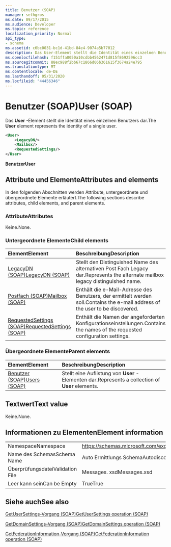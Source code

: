 ```yaml
---
title: Benutzer (SOAP)
manager: sethgros
ms.date: 09/17/2015
ms.audience: Developer
ms.topic: reference
localization_priority: Normal
api_type:
- schema
ms.assetid: c6bc0031-bc1d-41bd-84e4-9074a5b77012
description: Das User-Element stellt die Identität eines einzelnen Benutzers dar.
ms.openlocfilehash: f151ffa8050a10cdbb4562471d815f8692596cc3
ms.sourcegitcommit: 88ec988f2bb67c1866d06b361615f3674a24e795
ms.translationtype: MT
ms.contentlocale: de-DE
ms.lasthandoff: 05/31/2020
ms.locfileid: "44456346"
---
```

# <a name="user-soap"></a><span data-ttu-id="31a6e-103">Benutzer (SOAP)</span><span class="sxs-lookup"><span data-stu-id="31a6e-103">User (SOAP)</span></span>

<span data-ttu-id="31a6e-104">Das **User** -Element stellt die Identität eines einzelnen Benutzers dar.</span><span class="sxs-lookup"><span data-stu-id="31a6e-104">The **User** element represents the identity of a single user.</span></span> 
  
```XML
<User>
    <LegacyDN/>
    <Mailbox/>
    <RequestedSettings/>
</User>
```

 <span data-ttu-id="31a6e-105">**Benutzer**</span><span class="sxs-lookup"><span data-stu-id="31a6e-105">**User**</span></span>
## <a name="attributes-and-elements"></a><span data-ttu-id="31a6e-106">Attribute und Elemente</span><span class="sxs-lookup"><span data-stu-id="31a6e-106">Attributes and elements</span></span>

<span data-ttu-id="31a6e-107">In den folgenden Abschnitten werden Attribute, untergeordnete und übergeordnete Elemente erläutert.</span><span class="sxs-lookup"><span data-stu-id="31a6e-107">The following sections describe attributes, child elements, and parent elements.</span></span>
  
### <a name="attributes"></a><span data-ttu-id="31a6e-108">Attribute</span><span class="sxs-lookup"><span data-stu-id="31a6e-108">Attributes</span></span>

<span data-ttu-id="31a6e-109">Keine.</span><span class="sxs-lookup"><span data-stu-id="31a6e-109">None.</span></span>
  
### <a name="child-elements"></a><span data-ttu-id="31a6e-110">Untergeordnete Elemente</span><span class="sxs-lookup"><span data-stu-id="31a6e-110">Child elements</span></span>

|<span data-ttu-id="31a6e-111">**Element**</span><span class="sxs-lookup"><span data-stu-id="31a6e-111">**Element**</span></span>|<span data-ttu-id="31a6e-112">**Beschreibung**</span><span class="sxs-lookup"><span data-stu-id="31a6e-112">**Description**</span></span>|
|:-----|:-----|
|[<span data-ttu-id="31a6e-113">LegacyDN (SOAP)</span><span class="sxs-lookup"><span data-stu-id="31a6e-113">LegacyDN (SOAP)</span></span>](legacydn-soap.md) <br/> |<span data-ttu-id="31a6e-114">Stellt den Distinguished Name des alternativen Post Fach Legacy dar.</span><span class="sxs-lookup"><span data-stu-id="31a6e-114">Represents the alternate mailbox legacy distinguished name.</span></span>  <br/> |
|[<span data-ttu-id="31a6e-115">Postfach (SOAP)</span><span class="sxs-lookup"><span data-stu-id="31a6e-115">Mailbox (SOAP)</span></span>](mailbox-soap.md) <br/> |<span data-ttu-id="31a6e-116">Enthält die e-Mail-Adresse des Benutzers, der ermittelt werden soll.</span><span class="sxs-lookup"><span data-stu-id="31a6e-116">Contains the e-mail address of the user to be discovered.</span></span>  <br/> |
|[<span data-ttu-id="31a6e-117">RequestedSettings (SOAP)</span><span class="sxs-lookup"><span data-stu-id="31a6e-117">RequestedSettings (SOAP)</span></span>](requestedsettings-soap.md) <br/> |<span data-ttu-id="31a6e-118">Enthält die Namen der angeforderten Konfigurationseinstellungen.</span><span class="sxs-lookup"><span data-stu-id="31a6e-118">Contains the names of the requested configuration settings.</span></span>  <br/> |
   
### <a name="parent-elements"></a><span data-ttu-id="31a6e-119">Übergeordnete Elemente</span><span class="sxs-lookup"><span data-stu-id="31a6e-119">Parent elements</span></span>

|<span data-ttu-id="31a6e-120">**Element**</span><span class="sxs-lookup"><span data-stu-id="31a6e-120">**Element**</span></span>|<span data-ttu-id="31a6e-121">**Beschreibung**</span><span class="sxs-lookup"><span data-stu-id="31a6e-121">**Description**</span></span>|
|:-----|:-----|
|[<span data-ttu-id="31a6e-122">Benutzer (SOAP)</span><span class="sxs-lookup"><span data-stu-id="31a6e-122">Users (SOAP)</span></span>](users-soap.md) <br/> |<span data-ttu-id="31a6e-123">Stellt eine Auflistung von **User** -Elementen dar.</span><span class="sxs-lookup"><span data-stu-id="31a6e-123">Represents a collection of **User** elements.</span></span>  <br/> |
   
## <a name="text-value"></a><span data-ttu-id="31a6e-124">Textwert</span><span class="sxs-lookup"><span data-stu-id="31a6e-124">Text value</span></span>

<span data-ttu-id="31a6e-125">Keine.</span><span class="sxs-lookup"><span data-stu-id="31a6e-125">None.</span></span>
  
## <a name="element-information"></a><span data-ttu-id="31a6e-126">Informationen zu Elementen</span><span class="sxs-lookup"><span data-stu-id="31a6e-126">Element information</span></span>

|||
|:-----|:-----|
|<span data-ttu-id="31a6e-127">Namespace</span><span class="sxs-lookup"><span data-stu-id="31a6e-127">Namespace</span></span>  <br/> |https://schemas.microsoft.com/exchange/2010/Autodiscover  <br/> |
|<span data-ttu-id="31a6e-128">Name des Schemas</span><span class="sxs-lookup"><span data-stu-id="31a6e-128">Schema Name</span></span>  <br/> |<span data-ttu-id="31a6e-129">Auto Ermittlungs Schema</span><span class="sxs-lookup"><span data-stu-id="31a6e-129">Autodiscover schema</span></span>  <br/> |
|<span data-ttu-id="31a6e-130">Überprüfungsdatei</span><span class="sxs-lookup"><span data-stu-id="31a6e-130">Validation File</span></span>  <br/> |<span data-ttu-id="31a6e-131">Messages. xsd</span><span class="sxs-lookup"><span data-stu-id="31a6e-131">Messages.xsd</span></span>  <br/> |
|<span data-ttu-id="31a6e-132">Leer kann sein</span><span class="sxs-lookup"><span data-stu-id="31a6e-132">Can be Empty</span></span>  <br/> |<span data-ttu-id="31a6e-133">True</span><span class="sxs-lookup"><span data-stu-id="31a6e-133">True</span></span>  <br/> |
   
## <a name="see-also"></a><span data-ttu-id="31a6e-134">Siehe auch</span><span class="sxs-lookup"><span data-stu-id="31a6e-134">See also</span></span>



[<span data-ttu-id="31a6e-135">GetUserSettings-Vorgang (SOAP)</span><span class="sxs-lookup"><span data-stu-id="31a6e-135">GetUserSettings operation (SOAP)</span></span>](getusersettings-operation-soap.md)
  
[<span data-ttu-id="31a6e-136">GetDomainSettings-Vorgang (SOAP)</span><span class="sxs-lookup"><span data-stu-id="31a6e-136">GetDomainSettings operation (SOAP)</span></span>](getdomainsettings-operation-soap.md)
  
[<span data-ttu-id="31a6e-137">GetFederationInformation-Vorgang (SOAP)</span><span class="sxs-lookup"><span data-stu-id="31a6e-137">GetFederationInformation operation (SOAP)</span></span>](getfederationinformation-operation-soap.md)

